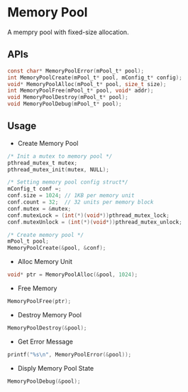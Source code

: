 # Memory Pool
A mempry pool with fixed-size allocation.  

## APIs
```C
const char* MemoryPoolError(mPool_t* pool);
int MemoryPoolCreate(mPool_t* pool, mConfig_t* config);
void* MemoryPoolAlloc(mPool_t* pool, size_t size);
int MemoryPoolFree(mPool_t* pool, void* addr);
void MemoryPoolDestroy(mPool_t* pool);
void MemoryPoolDebug(mPool_t* pool);
```

## Usage
* Create Memory Pool
```C
/* Init a mutex to memory pool */
pthread_mutex_t mutex;
pthread_mutex_init(mutex, NULL);

/* Setting memory pool config struct*/
mConfig_t conf =;
conf.size = 1024; // 1KB per memory unit
conf.count = 32;  // 32 units per memory block
conf.mutex = &mutex;
conf.mutexLock = (int(*)(void*))pthread_mutex_lock;
conf.mutexUnlock = (int(*)(void*))pthread_mutex_unlock;

/* Create memory pool */
mPool_t pool;
MemoryPoolCreate(&pool, &conf);
```

* Alloc Memory Unit
```C
void* ptr = MemoryPoolAlloc(&pool, 1024);
```

* Free Memory
```C
MemoryPoolFree(ptr);
```

* Destroy Memory Pool
```C
MemoryPoolDestroy(&pool);
```

* Get Error Message
```C
printf("%s\n", MemoryPoolError(&pool));
```

* Disply Memory Pool State
```C
MemoryPoolDebug(&pool);
```